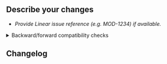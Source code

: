 ## Describe your changes

- _Provide Linear issue reference (e.g. MOD-1234) if available._

<details> <summary>Backward/forward compatibility checks</summary>

---

Check these boxes or delete any item (or this section) if not relevant for this PR.

- [ ] Client+Server: this change is compatible with old servers
- [ ] Client forward compatibility: this change ensures client can accept data intended for later versions of itself

Note on protobuf: protobuf message changes in one place may have impact to
multiple entities (client, server, worker, database). See points above.

---

</details>

## Changelog

<!--
If relevant, include a brief user-facing description of what's new in this version.

Format the changelog updates using bullet points.
See https://modal.com/docs/reference/changelog for examples and try to use a consistent style.

Provide short code examples, indented under the relevant bullet point, if they would be helpful.
Cross-linking to relevant documentation is also encouraged.
-->
